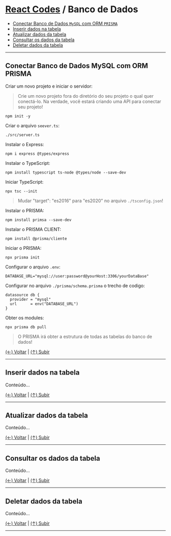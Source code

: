 # [React Codes](https://github.com/systemboys/React_Codes#react-codes "React Codes") / Banco de Dados

- [Conectar Banco de Dados `MySQL` com ORM `PRISMA`](https://github.com/systemboys/React_Codes/tree/main/Banco%20de%20Dados#conectar-banco-de-dados-mysql-com-orm-prisma "Conectar Banco de Dados MySQL com ORM PRISMA")
- [Inserir dados na tabela](https://github.com/systemboys/React_Codes/tree/main/Banco%20de%20Dados#inserir-dados-na-tabela "Inserir dados na tabela")
- [Atualizar dados da tabela](https://github.com/systemboys/React_Codes/tree/main/Banco%20de%20Dados#atualizar-dados-da-tabela "Atualizar dados da tabela")
- [Consultar os dados da tabela](https://github.com/systemboys/React_Codes/tree/main/Banco%20de%20Dados#consultar-os-dados-da-tabela "Consultar os dados da tabela")
- [Deletar dados da tabela](https://github.com/systemboys/React_Codes/tree/main/Banco%20de%20Dados#deletar-dados-da-tabela "Deletar dados da tabela")

------------

## Conectar Banco de Dados MySQL com ORM PRISMA

Criar um novo projeto e iniciar o servidor:

> Crie um novo projeto fora do diretório do seu projeto o qual quer conectá-lo. Na verdade, você estará criando uma API para conectar seu projeto!

```
npm init -y
```

Criar o arquivo `seever.ts`:

```
./src/server.ts
```

Instalar o Express:

```
npm i express @types/express
```

Instalar o TypeScript:

```
npm install typescript ts-node @types/node --save-dev
```

Iniciar TypeScript:

```
npx tsc --init
```

> Mudar "target": "es2016" para "es2020" no arquivo `./tsconfig.json`!

Instalar o PRISMA:

```
npm install primsa --save-dev
```

Instalar o PRISMA CLIENT:

```
npm install @prisma/cliente
```

Iniciar o PRISMA:

```
npx prisma init
```

Configurar o arquivo `.env`:

```
DATABASE_URL="mysql://user:password@yourHost:3306/yourDataBase"
```

Configurar no arquivo `./prisma/schema.prisma` o trecho de codigo:

```
datasource db {
  provider = "mysql"
  url      = env("DATABASE_URL")
}
```

Obter os modules:

```
npx prisma db pull
```

> O PRISMA irá obter a estrutura de todas as tabelas do banco de dados!

[(&larr;) Voltar](https://github.com/systemboys/React_Codes#react-codes "Voltar ao Sumário") | 
[(&uarr;) Subir](https://github.com/systemboys/React_Codes/tree/main/Banco%20de%20Dados#react-codes--banco-de-dados "Subir para o topo")

------------

## Inserir dados na tabela

Conteúdo...

[(&larr;) Voltar](https://github.com/systemboys/React_Codes#react-codes "Voltar ao Sumário") | 
[(&uarr;) Subir](https://github.com/systemboys/React_Codes/tree/main/Banco%20de%20Dados#react-codes--banco-de-dados "Subir para o topo")

------------

## Atualizar dados da tabela

Conteúdo...

[(&larr;) Voltar](https://github.com/systemboys/React_Codes#react-codes "Voltar ao Sumário") | 
[(&uarr;) Subir](https://github.com/systemboys/React_Codes/tree/main/Banco%20de%20Dados#react-codes--banco-de-dados "Subir para o topo")

------------

## Consultar os dados da tabela

Conteúdo...

[(&larr;) Voltar](https://github.com/systemboys/React_Codes#react-codes "Voltar ao Sumário") | 
[(&uarr;) Subir](https://github.com/systemboys/React_Codes/tree/main/Banco%20de%20Dados#react-codes--banco-de-dados "Subir para o topo")

------------

## Deletar dados da tabela

Conteúdo...

[(&larr;) Voltar](https://github.com/systemboys/React_Codes#react-codes "Voltar ao Sumário") | 
[(&uarr;) Subir](https://github.com/systemboys/React_Codes/tree/main/Banco%20de%20Dados#react-codes--banco-de-dados "Subir para o topo")

------------
